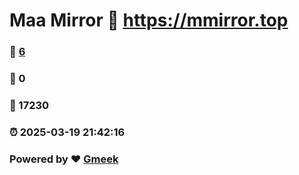 # Maa Mirror :link: https://mmirror.top 
### :page_facing_up: [6](https://mmirror.top/tag.html) 
### :speech_balloon: 0 
### :hibiscus: 17230 
### :alarm_clock: 2025-03-19 21:42:16 
### Powered by :heart: [Gmeek](https://github.com/Meekdai/Gmeek)
